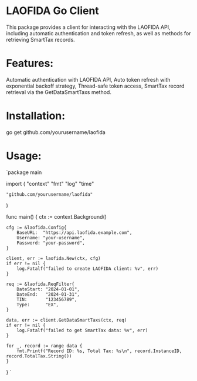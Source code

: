 ﻿# LAOFIDA Go Client
   This package provides a client for interacting with the LAOFIDA API, including automatic authentication and token refresh, as well as methods for retrieving SmartTax records.
   
# Features:
   Automatic authentication with LAOFIDA API,
   Auto token refresh with exponential backoff strategy,
   Thread-safe token access,
   SmartTax record retrieval via the GetDataSmartTaxs method.

# Installation:
   go get github.com/yourusername/laofida

# Usage:
   `package main

import (
	"context"
	"fmt"
	"log"
	"time"

	"github.com/yourusername/laofida"
)

func main() {
	ctx := context.Background()

	cfg := &laofida.Config{
		BaseURL:  "https://api.laofida.example.com",
		Username: "your-username",
		Password: "your-password",
	}

	client, err := laofida.New(ctx, cfg)
	if err != nil {
		log.Fatalf("failed to create LAOFIDA client: %v", err)
	}

	req := &laofida.ReqFilter{
		DateStart: "2024-01-01",
		DateEnd:   "2024-01-31",
		TIN:       "123456789",
		Type:      "EX",
	}

	data, err := client.GetDataSmartTaxs(ctx, req)
	if err != nil {
		log.Fatalf("failed to get SmartTax data: %v", err)
	}

	for _, record := range data {
		fmt.Printf("Record ID: %s, Total Tax: %s\n", record.InstanceID, record.TotalTax.String())
	}
}
`
